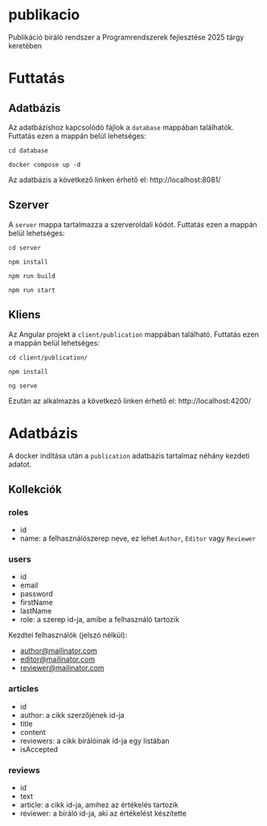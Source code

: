 # publikacio
Publikáció bíráló rendszer a Programrendszerek fejlesztése 2025 tárgy keretében

# Futtatás

## Adatbázis

Az adatbázishoz kapcsolódó fájlok a `database` mappában találhatók. Futtatás ezen a mappán belül lehetséges:

`cd database`

`docker compose up -d`

Az adatbázis a következő linken érhető el: http://localhost:8081/

## Szerver

A `server` mappa tartalmazza a szerveroldali kódot. Futtatás ezen a mappán belül lehetséges:

`cd server`

`npm install`

`npm run build`

`npm run start`

## Kliens

Az Angular projekt a `client/publication` mappában található. Futtatás ezen a mappán belül lehetséges:

`cd client/publication/`

`npm install`

`ng serve`

Ezután az alkalmazás a következő linken érhető el: http://localhost:4200/

# Adatbázis

A docker indítása után a `publication` adatbázis tartalmaz néhány kezdeti adatot.

## Kollekciók

### roles

- id
- name: a felhasználószerep neve, ez lehet `Author`, `Editor` vagy `Reviewer`

### users

- id
- email
- password
- firstName
- lastName
- role: a szerep id-ja, amibe a felhasználó tartozik

Kezdtei felhasználók (jelszó nélkül):
- author@mailinator.com
- editor@mailinator.com
- reviewer@mailinator.com

### articles

- id
- author: a cikk szerzőjének id-ja
- title
- content
- reviewers: a cikk bírálóinak id-ja egy listában
- isAccepted

### reviews

- id
- text
- article: a cikk id-ja, amihez az értékelés tartozik
- reviewer: a bíráló id-ja, aki az értékelést készítette